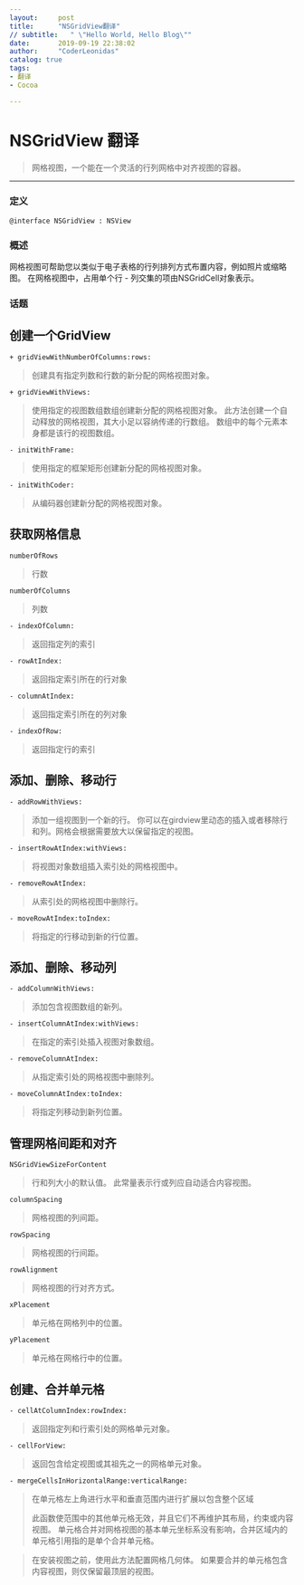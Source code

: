 ```yaml
---
layout:     post
title:      "NSGridView翻译"
// subtitle:   " \"Hello World, Hello Blog\""
date:       2019-09-19 22:38:02
author:     "CoderLeonidas"
catalog: true
tags:
- 翻译
- Cocoa

---
```


# NSGridView 翻译

> 网格视图，一个能在一个灵活的行列网格中对齐视图的容器。

--- 

### 定义

```
@interface NSGridView : NSView

```

### 概述

网格视图可帮助您以类似于电子表格的行列排列方式布置内容，例如照片或缩略图。 在网格视图中，占用单个行 - 列交集的项由NSGridCell对象表示。

### 话题

## 创建一个GridView

`+ gridViewWithNumberOfColumns:rows:`
> 创建具有指定列数和行数的新分配的网格视图对象。

`+ gridViewWithViews:`
> 使用指定的视图数组数组创建新分配的网格视图对象。
> 此方法创建一个自动释放的网格视图，其大小足以容纳传递的行数组。 数组中的每个元素本身都是该行的视图数组。

`- initWithFrame:`
> 使用指定的框架矩形创建新分配的网格视图对象。

`- initWithCoder:`
> 从编码器创建新分配的网格视图对象。


## 获取网格信息

`numberOfRows`
> 行数

`numberOfColumns`
> 列数

`- indexOfColumn:`
> 返回指定列的索引

`- rowAtIndex:`
> 返回指定索引所在的行对象

`- columnAtIndex:`
> 返回指定索引所在的列对象


`- indexOfRow:`
> 返回指定行的索引


## 添加、删除、移动行

`- addRowWithViews:`
> 添加一组视图到一个新的行。
> 你可以在girdview里动态的插入或者移除行和列。网格会根据需要放大以保留指定的视图。

`- insertRowAtIndex:withViews:`
> 将视图对象数组插入索引处的网格视图中。

`- removeRowAtIndex:`
> 从索引处的网格视图中删除行。

`- moveRowAtIndex:toIndex:`
> 将指定的行移动到新的行位置。


## 添加、删除、移动列
`- addColumnWithViews:`
> 添加包含视图数组的新列。

`- insertColumnAtIndex:withViews:`
> 在指定的索引处插入视图对象数组。

`- removeColumnAtIndex:`
> 从指定索引处的网格视图中删除列。

`- moveColumnAtIndex:toIndex:`
> 将指定列移动到新列位置。



## 管理网格间距和对齐
`NSGridViewSizeForContent `
> 行和列大小的默认值。
> 此常量表示行或列应自动适合内容视图。

`columnSpacing`
> 网格视图的列间距。

`rowSpacing`
> 网格视图的行间距。

`rowAlignment`
> 网格视图的行对齐方式。

`xPlacement`
> 单元格在网格列中的位置。

`yPlacement`
> 单元格在网格行中的位置。


## 创建、合并单元格

`- cellAtColumnIndex:rowIndex:`
> 返回指定列和行索引处的网格单元对象。

`- cellForView:`
> 返回包含给定视图或其祖先之一的网格单元对象。

`- mergeCellsInHorizontalRange:verticalRange:`
> 在单元格左上角进行水平和垂直范围内进行扩展以包含整个区域
> 
> 此函数使范围中的其他单元格无效，并且它们不再维护其布局，约束或内容视图。 单元格合并对网格视图的基本单元坐标系没有影响，合并区域内的单元格引用指的是单个合并单元格。

> 在安装视图之前，使用此方法配置网格几何体。 如果要合并的单元格包含内容视图，则仅保留最顶层的视图。
